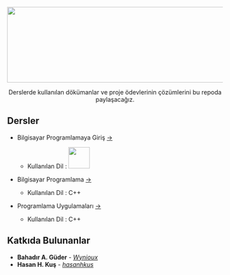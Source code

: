 <p align="center"><img src="https://github.com/wynioux/Iskenderun-Technical-University/blob/master/Documents/iste.png" width="709" height="177"></p>
<p align="center">Derslerde kullanılan dökümanlar ve proje ödevlerinin çözümlerini bu repoda paylaşacağız.</p>

## Dersler

* Bilgisayar Programlamaya Giriş [→](https://github.com/wynioux/Iskenderun-Technical-University/blob/master/Lessons/BILGISAYAR%20PROGRAMLAMAYA%20GIRIS/GUIDE.md)
  * Kullanılan Dil : <img src="https://github.com/wynioux/Iskenderun-Technical-University/blob/master/Documents/cpp.png" width="50" height="50">


* Bilgisayar Programlama [→](https://github.com/wynioux/Iskenderun-Technical-University/blob/master/Lessons/BILGISAYAR%20PROGRAMLAMA/GUIDE.md)
  * Kullanılan Dil : C++

* Programlama Uygulamaları [→](https://github.com/wynioux/Iskenderun-Technical-University/blob/master/Lessons/PROGRAMLAMA%20UYGULAMALARI/GUIDE.md)
  * Kullanılan Dil : C++

## Katkıda Bulunanlar

* **Bahadır A. Güder** - [*Wynioux*](https://github.com/wynioux)
* **Hasan H. Kuş** - [*hasanhkus*](https://github.com/hasanhkus)
